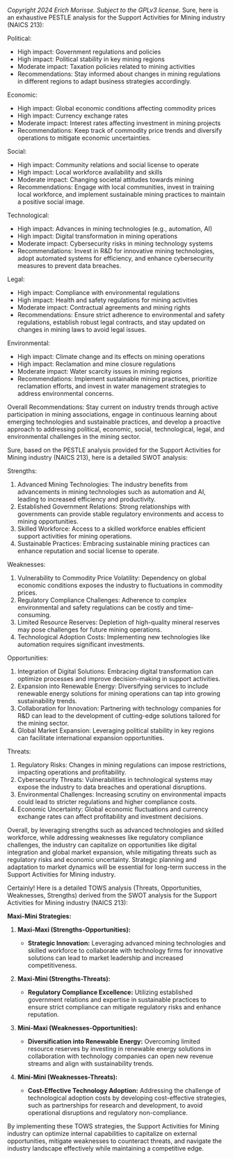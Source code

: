 *Copyright 2024 Erich Morisse.  Subject to the GPLv3 license.*
Sure, here is an exhaustive PESTLE analysis for the Support Activities for Mining industry (NAICS 213):

Political:
- High impact: Government regulations and policies
- High impact: Political stability in key mining regions
- Moderate impact: Taxation policies related to mining activities
- Recommendations: Stay informed about changes in mining regulations in different regions to adapt business strategies accordingly.

Economic:
- High impact: Global economic conditions affecting commodity prices
- High impact: Currency exchange rates
- Moderate impact: Interest rates affecting investment in mining projects
- Recommendations: Keep track of commodity price trends and diversify operations to mitigate economic uncertainties.

Social:
- High impact: Community relations and social license to operate
- High impact: Local workforce availability and skills
- Moderate impact: Changing societal attitudes towards mining
- Recommendations: Engage with local communities, invest in training local workforce, and implement sustainable mining practices to maintain a positive social image.

Technological:
- High impact: Advances in mining technologies (e.g., automation, AI)
- High impact: Digital transformation in mining operations
- Moderate impact: Cybersecurity risks in mining technology systems
- Recommendations: Invest in R&D for innovative mining technologies, adopt automated systems for efficiency, and enhance cybersecurity measures to prevent data breaches.

Legal:
- High impact: Compliance with environmental regulations
- High impact: Health and safety regulations for mining activities
- Moderate impact: Contractual agreements and mining rights
- Recommendations: Ensure strict adherence to environmental and safety regulations, establish robust legal contracts, and stay updated on changes in mining laws to avoid legal issues.

Environmental:
- High impact: Climate change and its effects on mining operations
- High impact: Reclamation and mine closure regulations
- Moderate impact: Water scarcity issues in mining regions
- Recommendations: Implement sustainable mining practices, prioritize reclamation efforts, and invest in water management strategies to address environmental concerns.

Overall Recommendations: 
Stay current on industry trends through active participation in mining associations, engage in continuous learning about emerging technologies and sustainable practices, and develop a proactive approach to addressing political, economic, social, technological, legal, and environmental challenges in the mining sector.

Sure, based on the PESTLE analysis provided for the Support Activities for Mining industry (NAICS 213), here is a detailed SWOT analysis:

Strengths:
1. Advanced Mining Technologies: The industry benefits from advancements in mining technologies such as automation and AI, leading to increased efficiency and productivity.
2. Established Government Relations: Strong relationships with governments can provide stable regulatory environments and access to mining opportunities.
3. Skilled Workforce: Access to a skilled workforce enables efficient support activities for mining operations.
4. Sustainable Practices: Embracing sustainable mining practices can enhance reputation and social license to operate.

Weaknesses:
1. Vulnerability to Commodity Price Volatility: Dependency on global economic conditions exposes the industry to fluctuations in commodity prices.
2. Regulatory Compliance Challenges: Adherence to complex environmental and safety regulations can be costly and time-consuming.
3. Limited Resource Reserves: Depletion of high-quality mineral reserves may pose challenges for future mining operations.
4. Technological Adoption Costs: Implementing new technologies like automation requires significant investments.

Opportunities:
1. Integration of Digital Solutions: Embracing digital transformation can optimize processes and improve decision-making in support activities.
2. Expansion into Renewable Energy: Diversifying services to include renewable energy solutions for mining operations can tap into growing sustainability trends.
3. Collaboration for Innovation: Partnering with technology companies for R&D can lead to the development of cutting-edge solutions tailored for the mining sector.
4. Global Market Expansion: Leveraging political stability in key regions can facilitate international expansion opportunities.

Threats:
1. Regulatory Risks: Changes in mining regulations can impose restrictions, impacting operations and profitability.
2. Cybersecurity Threats: Vulnerabilities in technological systems may expose the industry to data breaches and operational disruptions.
3. Environmental Challenges: Increasing scrutiny on environmental impacts could lead to stricter regulations and higher compliance costs.
4. Economic Uncertainty: Global economic fluctuations and currency exchange rates can affect profitability and investment decisions.

Overall, by leveraging strengths such as advanced technologies and skilled workforce, while addressing weaknesses like regulatory compliance challenges, the industry can capitalize on opportunities like digital integration and global market expansion, while mitigating threats such as regulatory risks and economic uncertainty. Strategic planning and adaptation to market dynamics will be essential for long-term success in the Support Activities for Mining industry.

Certainly! Here is a detailed TOWS analysis (Threats, Opportunities, Weaknesses, Strengths) derived from the SWOT analysis for the Support Activities for Mining industry (NAICS 213):

**Maxi-Mini Strategies:**
1. **Maxi-Maxi (Strengths-Opportunities):**
   - **Strategic Innovation:** Leveraging advanced mining technologies and skilled workforce to collaborate with technology firms for innovative solutions can lead to market leadership and increased competitiveness.
  
2. **Maxi-Mini (Strengths-Threats):**
   - **Regulatory Compliance Excellence:** Utilizing established government relations and expertise in sustainable practices to ensure strict compliance can mitigate regulatory risks and enhance reputation.
  
3. **Mini-Maxi (Weaknesses-Opportunities):**
   - **Diversification into Renewable Energy:** Overcoming limited resource reserves by investing in renewable energy solutions in collaboration with technology companies can open new revenue streams and align with sustainability trends.

4. **Mini-Mini (Weaknesses-Threats):**
   - **Cost-Effective Technology Adoption:** Addressing the challenge of technological adoption costs by developing cost-effective strategies, such as partnerships for research and development, to avoid operational disruptions and regulatory non-compliance.

By implementing these TOWS strategies, the Support Activities for Mining industry can optimize internal capabilities to capitalize on external opportunities, mitigate weaknesses to counteract threats, and navigate the industry landscape effectively while maintaining a competitive edge.

